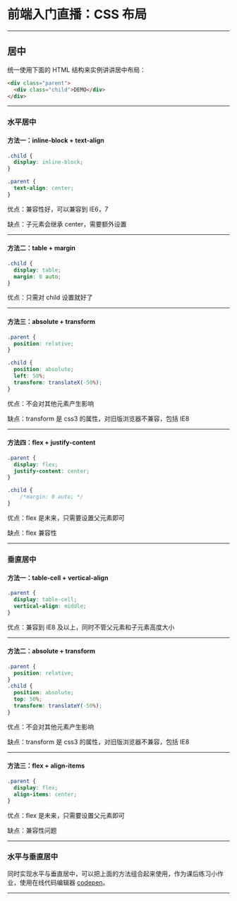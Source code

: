 # 前端入门直播：CSS 布局

---

## 居中

统一使用下面的 HTML 结构来实例讲讲居中布局：

```html
<div class="parent">
  <div class="child">DEMO</div>
</div>
```

---

### 水平居中

#### 方法一：inline-block + text-align

```css
.child {
  display: inline-block;
}

.parent {
  text-align: center;
}
```

优点：兼容性好，可以兼容到 IE6，7

缺点：子元素会继承 center，需要额外设置

---

#### 方法二：table + margin

```css
.child {
  display: table;
  margin: 0 auto;
}
```

优点：只需对 child 设置就好了

---

#### 方法三：absolute + transform

```css
.parent {
  position: relative;
}

.child {
  position: absolute;
  left: 50%;
  transform: translateX(-50%);
}
```

优点：不会对其他元素产生影响

缺点：transform 是 css3 的属性，对旧版浏览器不兼容，包括 IE8

---

#### 方法四：flex + justify-content

```css
.parent {
  display: flex;
  justify-content: center;
}

.child {
	/*margin: 0 auto; */
}
```

优点：flex 是未来，只需要设置父元素即可

缺点：flex 兼容性

---

### 垂直居中

#### 方法一：table-cell + vertical-align

```css
.parent {
  display: table-cell;
  vertical-align: middle;
}
```

优点：兼容到 IE8 及以上，同时不管父元素和子元素高度大小

---

#### 方法二：absolute + transform

```css
.parent {
  position: relative;
}
.child {
  position: absolute;
  top: 50%;
  transform: translateY(-50%);
}
```

优点：不会对其他元素产生影响

缺点：transform 是 css3 的属性，对旧版浏览器不兼容，包括 IE8

---

#### 方法三：flex + align-items

```css
.parent {
  display: flex;
  align-items: center;
}
```

优点：flex 是未来，只需要设置父元素即可

缺点：兼容性问题

---

### 水平与垂直居中

同时实现水平与垂直居中，可以把上面的方法组合起来使用，作为课后练习小作业，使用在线代码编辑器 [codepen](http://codepen.io/)。

---


